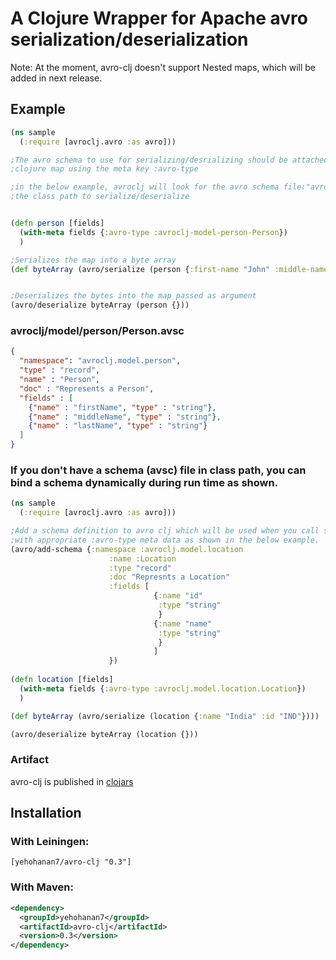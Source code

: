 # A Clojure Wrapper for Apache avro serialization/deserialization


Note: At the moment, avro-clj doesn't support Nested maps, which will be added in next release.


## Example

```clojure
(ns sample
  (:require [avroclj.avro :as avro]))

;The avro schema to use for serializing/desrializing should be attached to the
;clojure map using the meta key :avro-type

;in the below example, avroclj will look for the avro schema file:"avroclj/model/person/Person.avsc" in
;the class path to serialize/deserialize


(defn person [fields]
  (with-meta fields {:avro-type :avroclj-model-person-Person})
  )

;Serializes the map into a byte array
(def byteArray (avro/serialize (person {:first-name "John" :middle-name "Pradeep" :last-name "Vincent"})))


;Deserializes the bytes into the map passed as argument
(avro/deserialize byteArray (person {}))

```
### avroclj/model/person/Person.avsc

```json
{
  "namespace": "avroclj.model.person",
  "type" : "record",
  "name" : "Person",
  "doc" : "Represents a Person",
  "fields" : [
    {"name" : "firstName", "type" : "string"},
    {"name" : "middleName", "type" : "string"},
    {"name" : "lastName", "type" : "string"}
  ]
}
```


### If you don't have a schema (avsc) file in class path, you can bind a schema dynamically during run time as shown.

```clojure
(ns sample
  (:require [avroclj.avro :as avro]))

;Add a schema definition to avro clj which will be used when you call serialize/deserialize on map/byte array 
;with appropriate :avro-type meta data as shown in the below example.
(avro/add-schema {:namespace :avroclj.model.location
                      :name :Location
                      :type "record"
                      :doc "Represnts a Location"
                      :fields [
                                {:name "id"
                                 :type "string"
                                 }
                                {:name "name"
                                 :type "string"
                                 }
                                ]
                      })
                      
(defn location [fields]
  (with-meta fields {:avro-type :avroclj.model.location.Location})
  )

(def byteArray (avro/serialize (location {:name "India" :id "IND"})))

(avro/deserialize byteArray (location {}))

```


### Artifact
avro-clj is published in [clojars](https://clojars.org/yehohanan7/avro-clj) 

## Installation 


### With Leiningen:

    [yehohanan7/avro-clj "0.3"]

### With Maven:

``` xml
<dependency>
  <groupId>yehohanan7</groupId>
  <artifactId>avro-clj</artifactId>
  <version>0.3</version>
</dependency>
```
